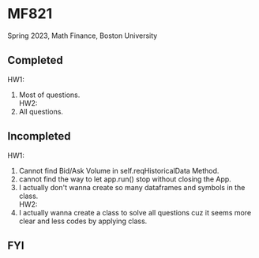 # MF821
Spring 2023, Math Finance, Boston University

## Completed
HW1:  
1. Most of questions.  
HW2:  
1. All questions.  

## Incompleted
HW1:  
1. Cannot find Bid/Ask Volume in self.reqHistoricalData Method.  
2. cannot find the way to let app.run() stop without closing the App.  
3. I actually don't wanna create so many dataframes and symbols in the class.  
HW2:  
1. I actually wanna create a class to solve all questions cuz it seems more clear and less codes by applying class.

## FYI

